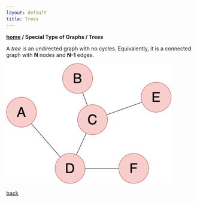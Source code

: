 ```yaml
---
layout: default
title: Trees
---
```


__[home](../) / Special Type of Graphs / Trees__

A _tree_ is an undirected graph with no cycles. Equivalently, it is a connected graph with __N__ nodes and __N-1__ edges.

![Octocat](../img-asset/undirectedgraph.png)

[back](../)
